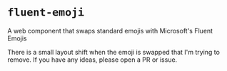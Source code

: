 # `fluent-emoji`

A web component that swaps standard emojis with Microsoft's Fluent Emojis

There is a small layout shift when the emoji is swapped that I'm trying to remove. If you have any ideas, please open a PR or issue.
